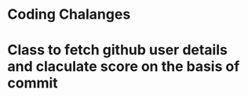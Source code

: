 # Coding Chalanges


# Class to fetch github user details and claculate score on the basis of commit
